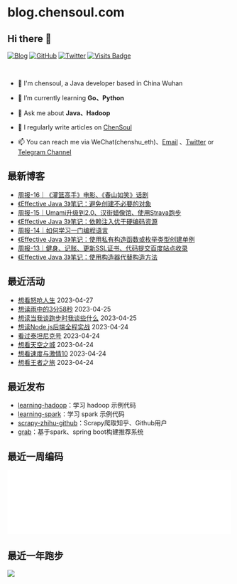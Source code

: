 # blog.chensoul.com

<!-- readme starts -->

## Hi there 👋

<!-- 参考 https://rahuldkjain.github.io/gh-profile-readme-generator/ -->

[![Blog](https://img.shields.io/badge/Blog-chensoul-9cf?style=flat-square)](https://blog.chensoul.com)
[![GitHub](https://img.shields.io/github/followers/chensoul?logo=github&style=flat-square)](https://github.com/chensoul)
[![Twitter](https://img.shields.io/twitter/follow/chensoul_eth?logo=twitter&style=flat-square)](https://twitter.com/chensoul_eth)
[![Visits Badge](https://badges.strrl.dev/visits/chensoul/chensoul?style=flat-square)](https://github.com/chensoul)

<br />

- 👋 I'm chensoul, a Java developer based in China Wuhan

- 🌱 I’m currently learning **Go、Python**

- 💬 Ask me about **Java、Hadoop**

- 📝 I regularly write articles on [ChenSoul](https://blog.chensoul.com)
  
- 📫 You can reach me via WeChat(chenshu_eth)、[Email](mailto:chensoul.eth@gmail.com) 、[Twitter](https://twitter.com/chensoul_eth) or [Telegram Channel](https://t.me/chensoul_share)


## 最新博客

<!-- blog starts -->
- <a href=https://blog.chensoul.com/posts/2023/04/25/weekly_review_16/ target='_blank'>周报-16｜《灌篮高手》电影、《春山如笑》话剧</a>
- <a href=https://blog.chensoul.com/posts/2023/04/24/avoid-creating-unnecessary-objects/ target='_blank'>《Effective Java 3》笔记：避免创建不必要的对象</a>
- <a href=https://blog.chensoul.com/posts/2023/04/18/weekly_review_15/ target='_blank'>周报-15｜Umami升级到2.0、汉街蜡像馆、使用Strava跑步</a>
- <a href=https://blog.chensoul.com/posts/2023/04/17/prefer-dependency-injection-to-hardwiring-resources/ target='_blank'>《Effective Java 3》笔记：依赖注入优于硬编码资源</a>
- <a href=https://blog.chensoul.com/posts/2023/04/13/weekly_review_14/ target='_blank'>周报-14｜如何学习一门编程语言</a>
- <a href=https://blog.chensoul.com/posts/2023/04/11/enforce-the-singleton-property-with-a-private-constructor-or-an-enum-type/ target='_blank'>《Effective Java 3》笔记：使用私有构造函数或枚举类型创建单例</a>
- <a href=https://blog.chensoul.com/posts/2023/04/04/weekly_review_13/ target='_blank'>周报-13｜健身、记账、更新SSL证书、代码提交百度站点收录</a>
- <a href=https://blog.chensoul.com/posts/2023/04/03/builder-instead-of-constructors/ target='_blank'>《Effective Java 3》笔记：使用构造器代替构造方法</a>
<!-- blog ends -->

## 最近活动

<!-- douban starts -->
- <a href='http://movie.douban.com/subject/35413042/' target='_blank'>想看怒呛人生</a> 2023-04-27
- <a href='https://book.douban.com/subject/7916024/' target='_blank'>想读雨中的3分58秒</a> 2023-04-25
- <a href='https://book.douban.com/subject/3369600/' target='_blank'>想读当我谈跑步时我谈些什么</a> 2023-04-25
- <a href='https://book.douban.com/subject/36374893/' target='_blank'>想读Node.js后端全程实战</a> 2023-04-24
- <a href='http://movie.douban.com/subject/1292722/' target='_blank'>看过泰坦尼克号</a> 2023-04-24
- <a href='http://movie.douban.com/subject/1291583/' target='_blank'>想看天空之城</a> 2023-04-24
- <a href='http://movie.douban.com/subject/26631790/' target='_blank'>想看速度与激情10</a> 2023-04-24
- <a href='http://movie.douban.com/subject/1298591/' target='_blank'>想看王者之旅</a> 2023-04-24
<!-- douban ends -->


## 最近发布

<!-- recent_releases starts -->
- <a href=https://github.com/chensoul/learning-hadoop/releases/tag/v0.0.1 target='_blank'>learning-hadoop</a>：学习 hadoop 示例代码
- <a href=https://github.com/chensoul/learning-spark/releases/tag/v0.0.1 target='_blank'>learning-spark</a>：学习 spark 示例代码
- <a href=https://github.com/chensoul/scrapy-zhihu-github/releases/tag/v0.0.1 target='_blank'>scrapy-zhihu-github</a>：Scrapy爬取知乎、Github用户
- <a href=https://github.com/chensoul/grab/releases/tag/v0.0.1 target='_blank'>grab</a>：基于spark、spring boot构建推荐系统
<!-- recent_releases ends -->


## 最近一周编码

![light](https://raw.githubusercontent.com/chensoul/chensoul/main/images/wakatime_weekly_language_stats.svg#gh-light-mode-only)

## 最近一年跑步

<a href="https://run.chensoul.com/"><img src="https://raw.githubusercontent.com/chensoul/running_page/master/assets/github_2023.svg#gh-light-mode-only"/></a>


<!-- readme ends -->